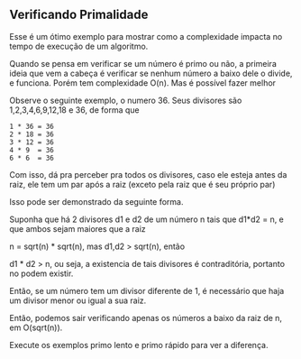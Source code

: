 Verificando Primalidade
-----------------------


Esse é um ótimo exemplo para mostrar como a complexidade impacta no tempo de execução de um algoritmo.

Quando se pensa em verificar se um número é primo ou não, a primeira ideia que vem a cabeça é verificar se 
nenhum número a baixo dele o divide, e funciona. Porém tem complexidade O(n). Mas é possível fazer melhor


Observe o seguinte exemplo, o numero 36.
Seus divisores são 1,2,3,4,6,9,12,18 e 36, de forma que

```
1 * 36 = 36
2 * 18 = 36
3 * 12 = 36
4 * 9  = 36
6 * 6  = 36
```

Com isso, dá pra perceber pra todos os divisores, caso ele esteja antes da raiz,
ele tem um par após a raiz (exceto pela raiz que é seu próprio par)

Isso pode ser demonstrado da seguinte forma.

Suponha que há 2 divisores d1 e d2 de um número n tais que d1*d2 = n, e que ambos sejam maiores que a raiz


n = sqrt(n) * sqrt(n), mas d1,d2 > sqrt(n), então

d1 * d2 > n, ou seja, a existencia de tais divisores é contraditória, portanto no podem existir.

Então, se um número tem um divisor diferente de 1, é necessário que haja um divisor menor ou igual a sua raiz.

Então, podemos sair verificando apenas os números a baixo da raiz de n, em O(sqrt(n)).

Execute os exemplos primo lento e primo rápido para ver a diferença.


